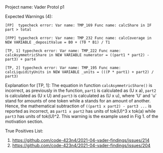 Project name: Vader Protol p1

Expected Warnings (4):

```
[FP]  typecheck error: Var name: TMP_169 Func name: calcShare in IF part > total

[FPP] typecheck error: Var name: TMP_232 Func name: calcCoverage in NEW VARIABLE _depositValue = B0 + (T0 * B1) / T1

[TP, 1] typecheck error: Var name: TMP_222 Func name: calcAsymmetricShare in NEW VARIABLE numerator = ((part1 * part2) - part3) + part4

[TP, 2] typecheck error: Var name: TMP_195 Func name: calcLiquidityUnits in NEW VARIABLE _units = (((P * part1) + part2) / part3)
```

Explanation for [TP, 1]: The equation in function `calcAsymmetricShare()` is incorrect, as previously in the function, `part1` is calculated as (U x a), `part2` is calculated as (U x U) and `part3` is calculated as (U x u), where 'U' and 'u' stand for amounts of one token while a stands for an amount of another. 
Hence, the mathematical subtraction of `((part1 x part2) - part3 ...` is reported as incorrect, as `part1 x part2` has units of tok(U)^3 x tok(a) while `part3` has units of tok(U)^2. This warning is the example used in Fig 1. of the motivation section.

True Positives List:
1) https://github.com/code-423n4/2021-04-vader-findings/issues/214
2) https://github.com/code-423n4/2021-04-vader-findings/issues/204
